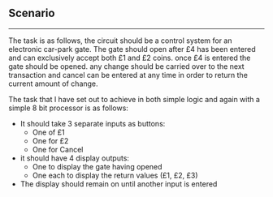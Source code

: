 

Scenario
-
---
The task is as follows, the circuit should be a control system for an electronic car-park gate. The gate should open after £4 has been entered and can exclusively accept both £1 and £2 coins. once £4 is entered the gate should be opened. any change should be carried over to the next transaction and cancel can be entered at any time in order to return the current amount of change.

The task that I have set out to achieve in both simple logic and again with a simple 8 bit processor is as follows:

* It should take 3 separate inputs as buttons:
	* One of £1
	* One for £2
	* One for Cancel
* it should have 4 display outputs:
	* One to display the gate having opened
	* One each to display the return values (£1, £2, £3)
* The display should remain on until another input is entered
